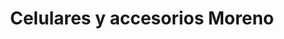 ---
title: "Celulares y accesorios Moreno"
url: /chipata/celulares-y-accesorios-moreno/
shop: teléfono móvil
---
